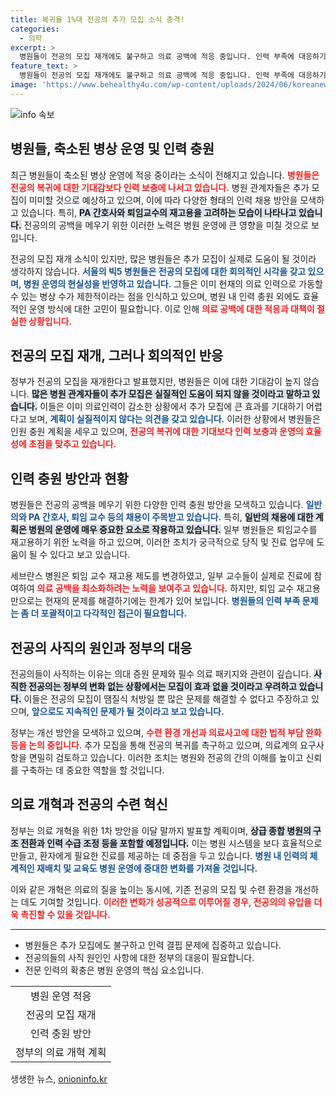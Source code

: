 ```yaml
---
title: 복귀율 1%대 전공의 추가 모집 소식 충격!
categories:
  - 의학
excerpt: >
  병원들이 전공의 모집 재개에도 불구하고 의료 공백에 적응 중입니다. 인력 부족에 대응하기 위해 다양한 대체 인력을 채용하며, 과거 병상 가동율의 60∼70%에 머물고 있습니다. 의료계는 정부의 대책이 실효성 없는 땜질식 처방이라고 우려합니다.
feature_text: >
  병원들이 전공의 모집 재개에도 불구하고 의료 공백에 적응 중입니다. 인력 부족에 대응하기 위해 다양한 대체 인력을 채용하며, 과거 병상 가동율의 60∼70%에 머물고 있습니다. 의료계는 정부의 대책이 실효성 없는 땜질식 처방이라고 우려합니다.
image: 'https://www.behealthy4u.com/wp-content/uploads/2024/06/koreanews.jpg'
---
```


<p><img src="https://www.behealthy4u.com/wp-content/uploads/2024/06/koreanews.jpg" alt="info 속보" /></p>

<h2 data-ke-size="size26">병원들, 축소된 병상 운영 및 인력 충원</h2>

<p data-ke-size="size16">최근 병원들이 축소된 병상 운영에 적응 중이라는 소식이 전해지고 있습니다. <b><span style="color: #ee2323;">병원들은 전공의 복귀에 대한 기대감보다 인력 보충에 나서고 있습니다.</span></b> 병원 관계자들은 추가 모집이 미미할 것으로 예상하고 있으며, 이에 따라 다양한 형태의 인력 채용 방안을 모색하고 있습니다. 특히, <b><span style="background-color: #21538527;">PA 간호사와 퇴임교수의 재고용을 고려하는 모습이 나타나고 있습니다.</span></b> 전공의의 공백을 메우기 위한 이러한 노력은 병원 운영에 큰 영향을 미칠 것으로 보입니다.</p>

<p data-ke-size="size16">전공의 모집 재개 소식이 있지만, 많은 병원들은 추가 모집이 실제로 도움이 될 것이라 생각하지 않습니다. <b><span style="color: #1a5490;">서울의 빅5 병원들은 전공의 모집에 대한 회의적인 시각을 갖고 있으며, 병원 운영의 현실성을 반영하고 있습니다.</span></b> 그들은 이미 현재의 의료 인력으로 가동할 수 있는 병상 수가 제한적이라는 점을 인식하고 있으며, 병원 내 인력 충원 외에도 효율적인 운영 방식에 대한 고민이 필요합니다. 이로 인해 <b><span style="color: #ee2323;">의료 공백에 대한 적응과 대책이 절실한 상황입니다.</span></b></p>

<h2 data-ke-size="size26">전공의 모집 재개, 그러나 회의적인 반응</h2>

<p data-ke-size="size16">정부가 전공의 모집을 재개한다고 발표했지만, 병원들은 이에 대한 기대감이 높지 않습니다. <b><span style="background-color: #21538527;">많은 병원 관계자들이 추가 모집은 실질적인 도움이 되지 않을 것이라고 말하고 있습니다.</span></b> 이들은 이미 의료인력이 감소한 상황에서 추가 모집에 큰 효과를 기대하기 어렵다고 보며, <b><span style="color: #1a5490;">계획이 실질적이지 않다는 의견을 갖고 있습니다.</span></b> 이러한 상황에서 병원들은 인원 충원 계획을 세우고 있으며, <b><span style="color: #ee2323;">전공의 복귀에 대한 기대보다 인력 보충과 운영의 효율성에 초점을 맞추고 있습니다.</span></b></p>

<h2 data-ke-size="size26">인력 충원 방안과 현황</h2>

<p data-ke-size="size16">병원들은 전공의 공백을 메우기 위한 다양한 인력 충원 방안을 모색하고 있습니다. <b><span style="color: #1a5490;">일반의와 PA 간호사, 퇴임 교수 등의 채용이 주목받고 있습니다.</span></b> 특히, <b><span style="background-color: #21538527;">일반의 채용에 대한 계획은 병원의 운영에 매우 중요한 요소로 작용하고 있습니다.</span></b> 일부 병원들은 퇴임교수를 재고용하기 위한 노력을 하고 있으며, 이러한 조치가 궁극적으로 당직 및 진료 업무에 도움이 될 수 있다고 보고 있습니다.</p>

<p data-ke-size="size16">세브란스 병원은 퇴임 교수 재고용 제도를 변경하였고, 일부 교수들이 실제로 진료에 참여하여 <b><span style="color: #ee2323;">의료 공백을 최소화하려는 노력을 보여주고 있습니다.</span></b> 하지만, 퇴임 교수 재고용만으로는 현재의 문제를 해결하기에는 한계가 있어 보입니다. <b><span style="color: #1a5490;">병원들의 인력 부족 문제는 좀 더 포괄적이고 다각적인 접근이 필요합니다.</span></b></p>

<h2 data-ke-size="size26">전공의 사직의 원인과 정부의 대응</h2>

<p data-ke-size="size16">전공의들이 사직하는 이유는 의대 증원 문제와 필수 의료 패키지와 관련이 깊습니다. <b><span style="background-color: #21538527;">사직한 전공의는 정부의 변화 없는 상황에서는 모집이 효과 없을 것이라고 우려하고 있습니다.</span></b> 이들은 전공의 모집이 땜질식 처방일 뿐 많은 문제를 해결할 수 없다고 주장하고 있으며, <b><span style="color: #1a5490;">앞으로도 지속적인 문제가 될 것이라고 보고 있습니다.</span></b></p>

<p data-ke-size="size16">정부는 개선 방안을 모색하고 있으며, <b><span style="color: #ee2323;">수련 환경 개선과 의료사고에 대한 법적 부담 완화 등을 논의 중입니다.</span></b> 추가 모집을 통해 전공의 복귀를 촉구하고 있으며, 의료계의 요구사항을 면밀히 검토하고 있습니다. 이러한 조치는 병원와 전공의 간의 이해를 높이고 신뢰를 구축하는 데 중요한 역할을 할 것입니다.</p>

<h2 data-ke-size="size26">의료 개혁과 전공의 수련 혁신</h2>

<p data-ke-size="size16">정부는 의료 개혁을 위한 1차 방안을 이달 말까지 발표할 계획이며, <b><span style="background-color: #21538527;">상급 종합 병원의 구조 전환과 인력 수급 조정 등을 포함할 예정입니다.</span></b> 이는 병원 시스템을 보다 효율적으로 만들고, 환자에게 필요한 진료를 제공하는 데 중점을 두고 있습니다. <b><span style="color: #1a5490;">병원 내 인력의 체계적인 재배치 및 교육도 병원 운영에 중대한 변화를 가져올 것입니다.</span></b></p>

<p data-ke-size="size16">이와 같은 개혁은 의료의 질을 높이는 동시에, 기존 전공의 모집 및 수련 환경을 개선하는 데도 기여할 것입니다. <b><span style="color: #ee2323;">이러한 변화가 성공적으로 이루어질 경우, 전공의의 유입을 더욱 촉진할 수 있을 것입니다.</span></b></p>

<hr />

<ul>
    <li>병원들은 추가 모집에도 불구하고 인력 결핍 문제에 집중하고 있습니다.</li>
    <li>전공의들의 사직 원인인 사항에 대한 정부의 대응이 필요합니다.</li>
    <li>전문 인력의 확충은 병원 운영의 핵심 요소입니다.</li>
</ul>

<table>
    <tr>
        <td style="text-align: center; height: 17px;">병원 운영 적응</td>
    </tr>
    <tr>
        <td style="text-align: center; height: 17px;">전공의 모집 재개</td>
    </tr>
    <tr>
        <td style="text-align: center; height: 17px;">인력 충원 방안</td>
    </tr>
    <tr>
        <td style="text-align: center; height: 17px;">정부의 의료 개혁 계획</td>
    </tr>
</table>
생생한 뉴스, <a href="https://onioninfo.kr" rel="dofollow">onioninfo.kr</a>


